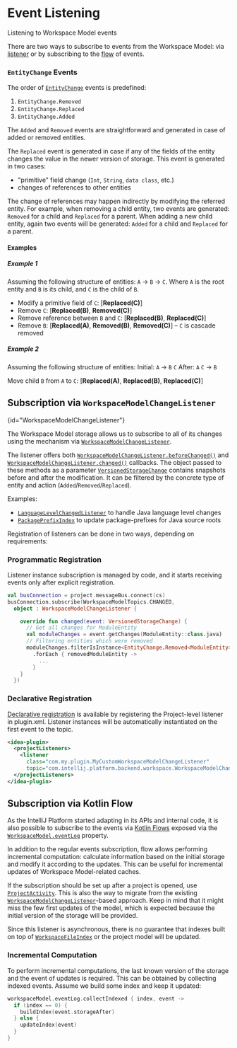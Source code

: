 <!-- Copyright 2000-2024 JetBrains s.r.o. and contributors. Use of this source code is governed by the Apache 2.0 license. -->

# Event Listening

<primary-label ref="2024.2"/>

<link-summary>Listening to Workspace Model events</link-summary>

There are two ways to subscribe to events from the Workspace Model:
via [listener](#WorkspaceModelChangeListener) or by subscribing to the [flow](#subscription-via-kotlin-flow) of events.

### `EntityChange` Events

The order of
[`EntityChange`](%gh-ic%/platform/workspace/storage/src/com/intellij/platform/workspace/storage/MutableEntityStorage.kt)
events is predefined:

1. `EntityChange.Removed`
2. `EntityChange.Replaced`
3. `EntityChange.Added`

The `Added` and `Removed` events are straightforward and generated in case of added or removed entities.

The `Replaced` event is generated in case if any of the fields of the entity changes the value in the newer version of storage.
This event is generated in two cases:

- "primitive" field change (`Int`, `String`, `data class`, etc.)
- changes of references to other entities

The change of references may happen indirectly by modifying the referred entity.
For example, when removing a child entity, two events are generated: `Removed` for a child and `Replaced` for a parent.
When adding a new child entity, again two events will be generated: `Added` for a child and `Replaced` for a parent.

#### Examples

##### Example 1

Assuming the following structure of entities: `A` &rarr; `B` &rarr; `C`.
Where `A` is the root entity and `B` is its child, and `C` is the child of `B`.

- Modify a primitive field of `C`: [**Replaced(C)**]
- Remove `C`: [**Replaced(B)**, **Removed(C)**]
- Remove reference between `B` and `C`: [**Replaced(B)**, **Replaced(C)**]
- Remove `B`: [**Replaced(A)**, **Removed(B)**, **Removed(C)**] – `C` is cascade removed

##### Example 2

Assuming the following structure of entities:
Initial: `A` &rarr; `B`  `C`
After: `A`  `C` &rarr; `B`

Move child `B` from `A` to `C`: [**Replaced(A)**, **Replaced(B)**, **Replaced(C)**]

## Subscription via `WorkspaceModelChangeListener`

{id="WorkspaceModelChangeListener"}

The Workspace Model storage allows us to subscribe to all of its changes using the [](plugin_listeners.md) mechanism via
[`WorkspaceModelChangeListener`](%gh-ic%/platform/backend/workspace/src/WorkspaceModelTopics.kt).

The listener offers both
[`WorkspaceModelChangeListener.beforeChanged()`](%gh-ic%/platform/backend/workspace/src/WorkspaceModelTopics.kt)
and
[`WorkspaceModelChangeListener.changed()`](%gh-ic%/platform/backend/workspace/src/WorkspaceModelTopics.kt)
callbacks.
The object passed to these methods as a parameter
[`VersionedStorageChange`](%gh-ic%/platform/workspace/storage/src/com/intellij/platform/workspace/storage/VersionedEntityStorage.kt)
contains snapshots before and after the modification.
It can be filtered by the concrete type of entity and action (`Added`/`Removed`/`Replaced`).

Examples:

- [`LanguageLevelChangedListener`](%gh-ic%/java/java-impl/src/com/intellij/openapi/roots/impl/LanguageLevelChangedListener.java) to handle Java language level changes
- [`PackagePrefixIndex`](%gh-ic%/java/java-analysis-impl/src/com/intellij/psi/impl/PackagePrefixIndex.java) to update package-prefixes for Java source roots

Registration of listeners can be done in two ways, depending on requirements:

### Programmatic Registration

Listener instance subscription is managed by code, and it starts receiving events only after explicit registration.

```kotlin
val busConnection = project.messageBus.connect(cs)
busConnection.subscribe(WorkspaceModelTopics.CHANGED,
  object : WorkspaceModelChangeListener {

    override fun changed(event: VersionedStorageChange) {
      // Get all changes for ModuleEntity
      val moduleChanges = event.getChanges(ModuleEntity::class.java)
      // Filtering entities which were removed
      moduleChanges.filterIsInstance<EntityChange.Removed<ModuleEntity>>()
        .forEach { removedModuleEntity ->
          ...
        }
    }
  })
```

### Declarative Registration

[Declarative registration](plugin_listeners.md) is available by registering the Project-level listener in <path>plugin.xml</path>.
Listener instances will be automatically instantiated on the first event to the topic.

```xml
<idea-plugin>
  <projectListeners>
    <listener
      class="com.my.plugin.MyCustomWorkspaceModelChangeListener"
      topic="com.intellij.platform.backend.workspace.WorkspaceModelChangeListener"/>
  </projectListeners>
</idea-plugin>
```

## Subscription via Kotlin Flow

As the IntelliJ Platform started adapting [](kotlin_coroutines.md) in its APIs and internal code, it is also possible to subscribe to the
events via [Kotlin Flows](https://kotlinlang.org/docs/flow.html) exposed via the
[`WorkspaceModel.eventLog`](%gh-ic%/platform/backend/workspace/src/WorkspaceModel.kt)
property.

In addition to the regular events subscription, flow allows performing incremental computation:
calculate information based on the initial storage and modify it according to the updates.
This can be useful for incremental updates of Workspace Model-related caches.

If the subscription should be set up after a project is opened, use
[`ProjectActivity`](plugin_components.md#project-open).
This is also the way to migrate from the existing [`WorkspaceModelChangeListener`](#WorkspaceModelChangeListener)-based approach.
Keep in mind that it might miss the few first updates of the model, which is expected because the initial version of the storage will be provided.

Since this listener is asynchronous, there is no guarantee that indexes built on top of
[`WorkspaceFileIndex`](%gh-ic%/platform/projectModel-impl/src/com/intellij/workspaceModel/core/fileIndex/WorkspaceFileIndex.kt)
or the project model will be updated.

### Incremental Computation

To perform incremental computations, the last known version of the storage and the event of updates is required.
This can be obtained by collecting indexed events.
Assume we build some index and keep it updated:

```kotlin
workspaceModel.eventLog.collectIndexed { index, event ->
  if (index == 0) {
    buildIndex(event.storageAfter)
  } else {
    updateIndex(event)
  }
}
```
